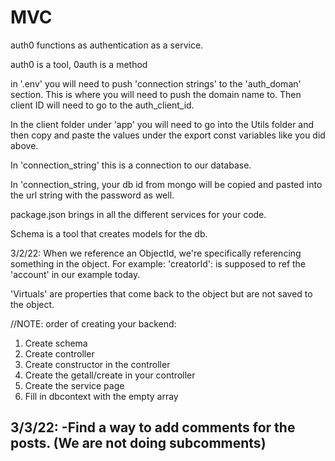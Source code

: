 # MVC

auth0 functions as authentication as a service. 

auth0 is a tool, 0auth is a method

in '.env' you will need to push 'connection strings' to the 'auth_doman' section. This is where you will need to push the domain name to. Then client ID will need to go to the auth_client_id.

In the client folder under 'app' you will need to go into the Utils folder and then copy and paste the values under the export const variables like you did above. 

In 'connection_string' this is a connection to our database. 

In 'connection_string, your db id from mongo will be copied and pasted into the url string with the password as well. 

package.json brings in all the different services for your code. 

Schema is a tool that creates models for the db.

3/2/22:
When we reference an ObjectId, we're specifically referencing something in the object. 
For example:
'creatorId': is supposed to ref the 'account' in our example today. 

'Virtuals' are properties that come back to the object but are not saved to the object. 

//NOTE: order of creating your backend:
1. Create schema
2. Create controller
3. Create constructor in the controller
4. Create the getall/create in your controller
5. Create the service page
6. Fill in dbcontext with the empty array


3/3/22:
-Find a way to add comments for the posts. (We are not doing subcomments)
-

